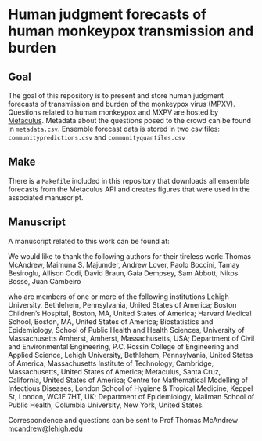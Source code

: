 # Human judgment forecasts of human monkeypox transmission and burden

## Goal
The goal of this repository is to present and store human judgment forecasts of transmission and burden of the monkeypox virus (MPXV). 
Questions related to human monkeypox and MXPV are hosted by [Metaculus](https://www.metaculus.com/questions/).
Metadata about the questions posed to the crowd can be found in `metadata.csv`.
Ensemble forecast data is stored in two csv files: `communitypredictions.csv` and `communityquantiles.csv`  

## Make
There is a `Makefile` included in this repository that downloads all ensemble forecasts from the Metaculus API and creates figures that were used in the associated manuscript. 

## Manuscript
A manuscript related to this work can be found at: 

We would like to thank the following authors for their tireless work:
Thomas McAndrew, 
Maimuna S. Majumder, 
Andrew Lover, 
Paolo Boccini, 
Tamay Besiroglu, 
Allison Codi, 
David Braun, 
Gaia Dempsey, 
Sam Abbott, 
Nikos Bosse, 
Juan Cambeiro

who are members of one or more of the following institutions 
Lehigh University, Bethlehem, Pennsylvania, United States of America; 
Boston Children’s Hospital, Boston, MA, United States of America; 
Harvard Medical School, Boston, MA, United States of America; 
Biostatistics and Epidemiology, School of Public Health and Health Sciences, University of Massachusetts Amherst, Amherst, Massachusetts, USA; 
Department of Civil and Environmental Engineering, P.C. Rossin College of Engineering and Applied Science, Lehigh University, Bethlehem, Pennsylvania, United States of America; 
Massachusetts Institute of Technology, Cambridge, Massachusetts, United States of America; 
Metaculus, Santa Cruz, California, United States of America; 
Centre for Mathematical Modelling of Infectious Diseases, London School of Hygiene & Tropical Medicine, Keppel St, London, WC1E 7HT, UK; 
Department of Epidemiology, Mailman School of Public Health, Columbia University, New York, United States.


Correspondence and questions can be sent to
Prof Thomas McAndrew
mcandrew@lehigh.edu
